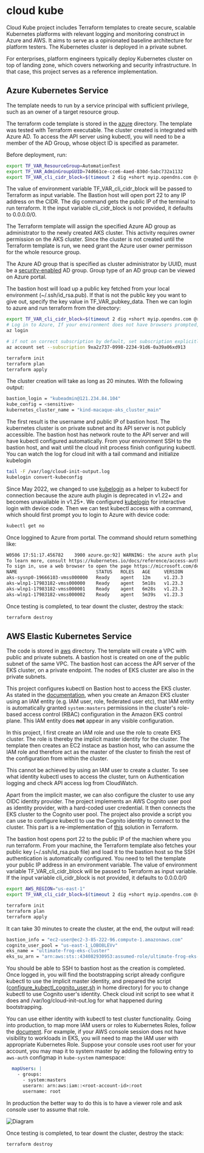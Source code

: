 # cloud kube

Cloud Kube project includes Terraform templates to create secure, scalable Kubernetes platforms with relevant logging and monitoring construct in Azure and AWS. It aims to serve as a opinionated baseline architecture for platform testers. The Kubernetes cluster is deployed in a private subnet.

For enterprises, platform engineers typically deploy Kubernetes cluster on top of landing zone, which covers networking and security infrastructure. In that case, this project serves as a reference implementation.

## Azure Kubernetes Service
The template needs to run by a service principal with sufficient privilege, such as an owner of a target resource group.

The terraform code template is stored in the [azure](https://github.com/digihunch/cloudkube/tree/main/azure) directory. The template was tested with Terraform executable. The cluster created is integrated with Azure AD. To access the API server using kubectl, you will need to be a member of the AD Group, whose object ID is specified as parameter.

Before deployment, run:
```sh
export TF_VAR_ResourceGroup=AutomationTest
export TF_VAR_AdminGroupGUID=74d661ce-cce6-4aed-830d-5abc732a1132
export TF_VAR_cli_cidr_block=$(timeout 2 dig +short myip.opendns.com @resolver1.opendns.com || curl http://checkip.amazonaws.com)/32
```

The value of environment variable TF_VAR_cli_cidr_block will be passed to Terraform as input variable. The Bastion host will open port 22 to any IP address on the CIDR. The dig command gets the public IP of the terminal to run terraform. It the input variable cli_cidr_block is not provided, it defaults to 0.0.0.0/0.

The Terraform template will assign the specified Azure AD group as administrator to the newly created AKS cluster. This activity requires owner permission on the AKS cluster. Since the cluster is not created until the Terraform template is run, we need grant the Azure user owner permisson for the whole resource group.

The Azure AD group that is specified as cluster administrator by UUID, must be a [security-enabled](https://docs.microsoft.com/en-us/graph/api/resources/groups-overview?view=graph-rest-1.0#group-types-in-azure-ad-and-microsoft-graph) AD group. Group type of an AD group can be viewed on Azure portal.

The bastion host will load up a public key fetched from your local environment (~/.ssh/id_rsa.pub). If that is not the public key you want to give out, specify the key value in TF_VAR_pubkey_data.
Then we can login to azure and run terraform from the directory:
```sh
export TF_VAR_cli_cidr_block=$(timeout 2 dig +short myip.opendns.com @resolver1.opendns.com || curl http://checkip.amazonaws.com)/32
# Log in to Azure, If your environment does not have browsers prompted, use --use-device-code switch
az login

# if not on correct subscription by default, set subscription explicitly
az account set --subscription 9xa2z737-0998-2234-91d6-0a39a06xd913

terraform init
terraform plan
terraform apply
```
The cluster creation will take as long as 20 minutes. With the following output:
```sh
bastion_login = "kubeadmin@121.234.84.104"
kube_config = <sensitive>
kubernetes_cluster_name = "kind-macaque-aks_cluster_main"
```

The first result is the username and public IP of bastion host. The kubernetes cluster is on private subnet and its API server is not publicly accessible. The bastion host has network route to the API server and will have kubectl configured automatically. From your environment SSH to the bastion host, and wait until the cloud init process finish configuring kubectl. You can watch the log for cloud init with a tail command and initialize kubelogin
```sh
tail -F /var/log/cloud-init-output.log
kubelogin convert-kubeconfig
```
Since May 2022, we changed to use [kubelogin](https://github.com/Azure/kubelogin) as a helper to kubectl for connection because the azure auth plugin is deprecated in v1.22+ and becomes unavailable in v1.25+. We configured [kubelogin](https://github.com/Azure/kubelogin#device-code-flow-interactive) for interactive login with device code.
Then we can test kubectl access with a command, which should first prompt you to login to Azure with device code:
```sh
kubectl get no
```
Once loggined to Azure from portal. The command should return something like:
```sh
W0506 17:51:17.456782    3900 azure.go:92] WARNING: the azure auth plugin is deprecated in v1.22+, unavailable in v1.25+; use https://github.com/Azure/kubelogin instead.
To learn more, consult https://kubernetes.io/docs/reference/access-authn-authz/authentication/#client-go-credential-plugins
To sign in, use a web browser to open the page https://microsoft.com/devicelogin and enter the code EL2USX792 to authenticate.
NAME                             STATUS   ROLES   AGE     VERSION
aks-sysnp0-19666103-vmss000000   Ready    agent   12m     v1.23.3
aks-wlnp1-17983182-vmss000000    Ready    agent   5m18s   v1.23.3
aks-wlnp1-17983182-vmss000001    Ready    agent   6m28s   v1.23.3
aks-wlnp1-17983182-vmss000002    Ready    agent   5m39s   v1.23.3
```
Once testing is completed, to tear downt the cluster, destroy the stack:
```sh
terraform destroy
```
## AWS Elastic Kubernetes Service
The code is stored in [aws](https://github.com/digihunch/cloudkube/tree/main/aws) directory. The template will create a VPC with public and private subnets. A bastion host is created on one of the public subnet of the same VPC. The bastion host can access the API server of the EKS cluster, on a private endpoint. The nodes of EKS cluster are also in the private subnets.

This project configures kubectl on Bastion host to access the EKS cluster. As stated in the [documentation](https://docs.aws.amazon.com/eks/latest/userguide/add-user-role.html),
when you create an Amazon EKS cluster using an IAM entity (e.g. IAM user, role, federated user etc), that IAM entity is automatically granted `system:masters` permissions in the cluster's role-based access control (RBAC) configuration in the Amazon EKS control plane. This IAM entity does **not** appear in any visible configuration.

In this project, I first create an IAM role and use the role to create EKS cluster. The role is thereby the implicit master identity for the cluster. The template then creates an EC2 instace as bastion host, who can assume the IAM role and therefore act as the master of the cluster to finish the rest of the configuration from within the cluster. 

This cannot be achieved by using an IAM user to create a cluster. To see what identity kubectl uses to access the cluster, turn on Authentication logging and check API access log from CloudWatch.

Apart from the implicit master, we can also configure the cluster to use any OIDC identity provider. The project implements an AWS Cognito user pool as identity provider, with a hard-coded user credential. It then connects the EKS cluster to the Cognito user pool. The project also provide a script you can use to configure kubectl to use the Cognito identity to connect to the cluster. This part is a re-implementation of [this](https://aws.amazon.com/blogs/containers/introducing-oidc-identity-provider-authentication-amazon-eks/) solution in Terraform. 

The bastion host opens port 22 to the public IP of the machien where you run terraform. From your machine, the Terraform template also fetches your public key (~/.ssh/id_rsa.pub file) and load it to the bastion host so the SSH authentication is automatically configured. You need to tell the template your public IP address in an environment variable. The value of environment variable TF_VAR_cli_cidr_block will be passed to Terraform as input variable. If the input variable cli_cidr_block is not provided, it defaults to 0.0.0.0/0

```sh
export AWS_REGION="us-east-1"
export TF_VAR_cli_cidr_block=$(timeout 2 dig +short myip.opendns.com @resolver1.opendns.com || curl http://checkip.amazonaws.com)/32

terraform init
terraform plan
terraform apply
```

It can take 30 minutes to create the cluster, at the end, the output will read:
```sh
bastion_info = "ec2-user@ec2-3-85-222-96.compute-1.amazonaws.com"
cognito_user_pool = "us-east-1_LOBO8LEVv"
eks_name = "ultimate-frog-eks-cluster"
eks_su_arn = "arn:aws:sts::434082930953:assumed-role/ultimate-frog-eks-manager-role/aws-go-sdk-1668557828327055000"
```

You should be able to SSH to bastion host as the creation is completed. Once logged in, you will find the bootstrapping script already configure kubectl to use the implicit master identity, and prepared the script ([configure_kubectl_cognito_user.sh](https://github.com/digihunch/cloudkube/blob/main/aws/modules/bastion/custom_userdata.sh#L6) in home directory) for you to change kubectl to use Cognito user's identity. Check cloud init script to see what it does and /var/log/cloud-init-out.log for what happened during bootstrapping. 

You can use either identity with kubectl to test cluster functionality. Going into production, to map more IAM users or roles to Kubernetes Roles, follow the [document](https://docs.aws.amazon.com/eks/latest/userguide/add-user-role.html). For example, if your AWS console session does not have visibility to workloads in EKS, you will need to map the IAM user with appropriate Kubernetes Role. Suppose your console uses root user for your account, you may map it to system master by adding the following entry to `aws-auth` configmap in `kube-system` namespace:
```yaml
  mapUsers: |
    - groups:
      - system:masters
      userarn: arn:aws:iam::<root-account-id>:root
      username: root
```
In production the better way to do this is to have a viewer role and ask console user to assume that role.

![Diagram](asset/eks.drawio.pngg)

Once testing is completed, to tear downt the cluster, destroy the stack:
```sh
terraform destroy
```
